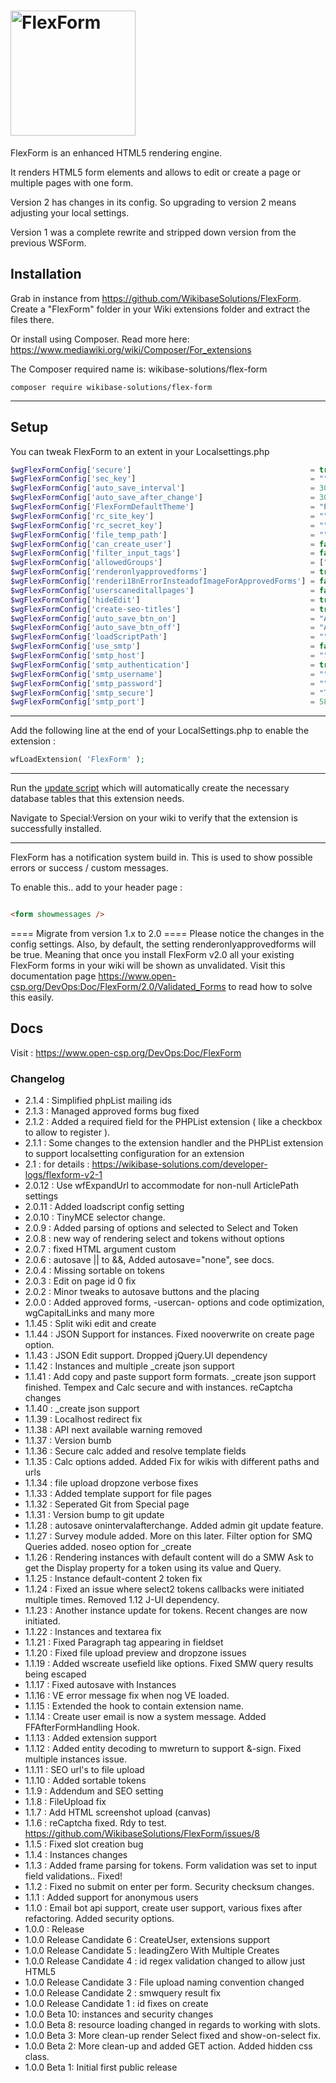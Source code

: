# <img alt="FlexForm" width="200" src="FlexForm-logo.png">

FlexForm is an enhanced HTML5 rendering engine.

It renders HTML5 form elements and allows to edit or create a page or multiple pages with one form.

Version 2 has changes in its config. So upgrading to version 2 means adjusting your local settings.

Version 1 was a complete rewrite and stripped down version from the previous WSForm.

## Installation

Grab in instance from https://github.com/WikibaseSolutions/FlexForm. Create a "FlexForm" folder in your Wiki extensions
folder and extract the files there.

Or install using Composer. Read more here: https://www.mediawiki.org/wiki/Composer/For_extensions

The Composer required name is: wikibase-solutions/flex-form

```
composer require wikibase-solutions/flex-form
```
---

## Setup

You can tweak FlexForm to an extent in your Localsettings.php

```php
$wgFlexFormConfig['secure']                                        = true; //( default is true ). Will render form that make no sense when inspected in the browser
$wgFlexFormConfig['sec_key']                                       = ""; // A salt key for encryption. Used together with "secure" option. Must be set when using multiple instances of a wiki
$wgFlexFormConfig['auto_save_interval']                            = 30000; // defaults to 3 minutes.
$wgFlexFormConfig['auto_save_after_change']                        = 3000; // defaults to 3 seconds after last change
$wgFlexFormConfig['FlexFormDefaultTheme']                          = "Plain"; // Currently the only form
$wgFlexFormConfig['rc_site_key']                                   = ""; // reCaptcha site key
$wgFlexFormConfig['rc_secret_key']                                 = ""; // reCaptcha secret key
$wgFlexFormConfig['file_temp_path']                                = ""; // When using image upload conversion, we need a place to temporarily store images.
$wgFlexFormConfig['can_create_user']                               = false; // If FlexForm is allowed to create new users
$wgFlexFormConfig['filter_input_tags']                             = false; // Defaults to false. Will filter all parser arguments to plain text, except value parameters. Will also disallow onClick and onFocus parameter. This feature will most likely be removed in future updates.
$wgFlexFormConfig['allowedGroups']                                 = ["sysop","moderator"]; // Defaults to sysop. Only a user in the allowedGroups is able to edit pages with a FlexForm in the source.
$wgFlexFormConfig['renderonlyapprovedforms']                       = true; // Defaults to true. When a user in the allowedGroups creates a form it will become valid and will be rendered. Someone not in the allowedGroups can create a form and save it, but it will never be rendered until a user from the allowedGroups will edit and re-save the page. Only then will a form become valid. The message "FORM CANNOT BE RENDERED, NOT VALIDATED" will be shown instead of the form when it is invalid.
$wgFlexFormConfig['renderi18nErrorInsteadofImageForApprovedForms'] = false; // When a form is invalid, an invalid image will be rendered instead of the form. Set to true to render i18n invalid message.
$wgFlexFormConfig['userscaneditallpages']                          = false; // Defaults to false. This differs from FlexForm before 2.0. FlexForm will now honor the UserCan functions in MediaWiki. If a form edits or creates a page a user has no rights to, the form will fail.
$wgFlexFormConfig['hideEdit']                                      = true; // Defaults to true. If a user is not in the allowedGroups then hide edit and editsource menu items for any page containing a FlexForm form.
$wgFlexFormConfig['create-seo-titles']                             = true; // Defaults to false. Will filter any user input on creating a new page to be SEO friendly.
$wgFlexFormConfig['auto_save_btn_on']                              = "Autosave On";
$wgFlexFormConfig['auto_save_btn_off']                             = "Autosave Off";
$wgFlexFormConfig['loadScriptPath']                                = ""; // Defaults to what is described by the loadscript form argument. When you change it do a different folder, then loadScript argument will be looking in this folder for its JavaScript file to load with the Form.
$wgFlexFormConfig['use_smtp']                                      = false; // when sending email, should we use separate smtp ?
$wgFlexFormConfig['smtp_host']                                     = "";
$wgFlexFormConfig['smtp_authentication']                           = true;
$wgFlexFormConfig['smtp_username']                                 = "";
$wgFlexFormConfig['smtp_password']                                 = "";
$wgFlexFormConfig['smtp_secure']                                   = "TLS";
$wgFlexFormConfig['smtp_port']                                     = 587;
```

---

Add the following line at the end of your LocalSettings.php to enable the extension :

```php
wfLoadExtension( 'FlexForm' );
```

---

Run the [update script](https://www.mediawiki.org/wiki/Manual:Update.php) which will automatically create the necessary database tables that this extension needs.

Navigate to Special:Version on your wiki to verify that the extension is successfully installed.

---
FlexForm has a notification system build in. This is used to show possible errors or success / custom messages.

To enable this.. add to your header page :

```html

<form showmessages />
```

==== Migrate from version 1.x to 2.0 ====
Please notice the changes in the config settings.
Also, by default, the setting renderonlyapprovedforms will be true. Meaning that once you install FlexForm v2.0 all your 
existing FlexForm forms in your wiki will be shown as unvalidated. 
Visit this documentation page https://www.open-csp.org/DevOps:Doc/FlexForm/2.0/Validated_Forms to read how to solve this easily.

## Docs

Visit : https://www.open-csp.org/DevOps:Doc/FlexForm

### Changelog

* 2.1.4 : Simplified phpList mailing ids
* 2.1.3 : Managed approved forms bug fixed
* 2.1.2 : Added a required field for the PHPList extension ( like a checkbox to allow to register ).
* 2.1.1 : Some changes to the extension handler and the PHPList extension to support localsetting configuration for an extension
* 2.1 : for details : https://wikibase-solutions.com/developer-logs/flexform-v2-1
* 2.0.12 : Use wfExpandUrl to accommodate for non-null ArticlePath settings
* 2.0.11 : Added loadscript config setting
* 2.0.10 : TinyMCE selector change.
* 2.0.9 : Added parsing of options and selected to Select and Token
* 2.0.8 : new way of rendering select and tokens without options
* 2.0.7 : fixed HTML argument custom
* 2.0.6 : autosave || to &&, Added autosave="none", see docs.
* 2.0.4 : Missing sortable on tokens
* 2.0.3 : Edit on page id 0 fix
* 2.0.2 : Minor tweaks to autosave buttons and the placing
* 2.0.0 : Added approved forms, -usercan- options and code optimization, wgCapitalLinks and many more
* 1.1.45 : Split wiki edit and create
* 1.1.44 : JSON Support for instances. Fixed nooverwrite on create page option.
* 1.1.43 : JSON Edit support. Dropped jQuery.UI dependency
* 1.1.42 : Instances and multiple _create json support
* 1.1.41 : Add copy and paste support form formats. _create json support finished. Tempex and Calc secure and with instances. reCaptcha changes
* 1.1.40 : _create json support
* 1.1.39 : Localhost redirect fix
* 1.1.38 : API next available warning removed
* 1.1.37 : Version bumb
* 1.1.36 : Secure calc added and resolve template fields
* 1.1.35 : Calc options added. Added Fix for wikis with different paths and urls
* 1.1.34 : file upload dropzone verbose fixes
* 1.1.33 : Added template support for file pages
* 1.1.32 : Seperated Git from Special page
* 1.1.31 : Version bump to git update
* 1.1.28 : autosave onintervalafterchange. Added admin git update feature.
* 1.1.27 : Survey module added. More on this later. Filter option for SMQ Queries added. noseo option for _create
* 1.1.26 : Rendering instances with default content will do a SMW Ask to get the Display property for a token using its value and Query.
* 1.1.25 : Instance default-content 2 token fix
* 1.1.24 : Fixed an issue where select2 tokens callbacks were initiated multiple times. Removed 1.12 J-UI dependency.
* 1.1.23 : Another instance update for tokens. Recent changes are now initiated.
* 1.1.22 : Instances and textarea fix
* 1.1.21 : Fixed Paragraph tag appearing in fieldset
* 1.1.20 : Fixed file upload preview and dropzone issues
* 1.1.19 : Added wscreate usefield like options. Fixed SMW query results being escaped
* 1.1.17 : Fixed autosave with Instances
* 1.1.16 : VE error message fix when nog VE loaded.
* 1.1.15 : Extended the hook to contain extension name.
* 1.1.14 : Create user email is now a system message. Added FFAfterFormHandling Hook.
* 1.1.13 : Added extension support
* 1.1.12 : Added entity decoding to mwreturn to support &-sign. Fixed multiple instances issue.
* 1.1.11 : SEO url's to file upload
* 1.1.10 : Added sortable tokens
* 1.1.9 : Addendum and SEO setting
* 1.1.8 : FileUpload fix
* 1.1.7 : Add HTML screenshot upload (canvas)
* 1.1.6 : reCaptcha fixed. Rdy to test. https://github.com/WikibaseSolutions/FlexForm/issues/8
* 1.1.5 : Fixed slot creation bug
* 1.1.4 : Instances changes
* 1.1.3 : Added frame parsing for tokens. Form validation was set to input field validations.. Fixed!
* 1.1.2 : Fixed no submit on enter per form. Security checksum changes.
* 1.1.1 : Added support for anonymous users
* 1.1.0 : Email bot api support, create user support, various fixes after refactoring. Added security options.
* 1.0.0 : Release
* 1.0.0 Release Candidate 6 : CreateUser, extensions support
* 1.0.0 Release Candidate 5 : leadingZero With Multiple Creates
* 1.0.0 Release Candidate 4 : id regex validation changed to allow just HTML5
* 1.0.0 Release Candidate 3 : File upload naming convention changed
* 1.0.0 Release Candidate 2 : smwquery result fix
* 1.0.0 Release Candidate 1 : id fixes on create
* 1.0.0 Beta 10: instances and security changes
* 1.0.0 Beta 8: resource loading changed in regards to working with slots.
* 1.0.0 Beta 3: More clean-up render Select fixed and show-on-select fix.
* 1.0.0 Beta 2: More clean-up and added GET action. Added hidden css class.
* 1.0.0 Beta 1: Initial first public release
